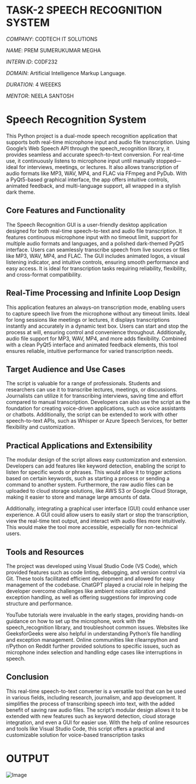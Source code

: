 # TASK-2 SPEECH RECOGNITION SYSTEM

*COMPANY*: CODTECH IT SOLUTIONS

*NAME*: PREM SUMERUKUMAR MEGHA

*INTERN ID*: C0DF232

*DOMAIN*: Artificial Intelligence Markup Language.

*DURATION*: 4 WEEEKS

*MENTOR*: NEELA SANTOSH

# Speech Recognition System
This Python project is a dual-mode speech recognition application that supports both real-time microphone input and audio file transcription. Using Google’s Web Speech API through the speech_recognition library, it provides seamless and accurate speech-to-text conversion. For real-time use, it continuously listens to microphone input until manually stopped—ideal for interviews, meetings, or lectures. It also allows transcription of audio formats like MP3, WAV, MP4, and FLAC via FFmpeg and PyDub. With a PyQt5-based graphical interface, the app offers intuitive controls, animated feedback, and multi-language support, all wrapped in a stylish dark theme.

## Core Features and Functionality
The Speech Recognition GUI is a user-friendly desktop application designed for both real-time speech-to-text and audio file transcription. It features continuous microphone input with no timeout limit, support for multiple audio formats and languages, and a polished dark-themed PyQt5 interface. Users can seamlessly transcribe speech from live sources or files like MP3, WAV, MP4, and FLAC. The GUI includes animated logos, a visual listening indicator, and intuitive controls, ensuring smooth performance and easy access. It is ideal for transcription tasks requiring reliability, flexibility, and cross-format compatibility.

## Real-Time Processing and Infinite Loop Design
This application features an always-on transcription mode, enabling users to capture speech live from the microphone without any timeout limits. Ideal for long sessions like meetings or lectures, it displays transcriptions instantly and accurately in a dynamic text box. Users can start and stop the process at will, ensuring control and convenience throughout. Additionally, audio file support for MP3, WAV, MP4, and more adds flexibility. Combined with a clean PyQt5 interface and animated feedback elements, this tool ensures reliable, intuitive performance for varied transcription needs.

## Target Audience and Use Cases
The script is valuable for a range of professionals. Students and researchers can use it to transcribe lectures, meetings, or discussions. Journalists can utilize it for transcribing interviews, saving time and effort compared to manual transcription. Developers can also use the script as the foundation for creating voice-driven applications, such as voice assistants or chatbots. Additionally, the script can be extended to work with other speech-to-text APIs, such as Whisper or Azure Speech Services, for better flexibility and customization.

## Practical Applications and Extensibility
The modular design of the script allows easy customization and extension. Developers can add features like keyword detection, enabling the script to listen for specific words or phrases. This would allow it to trigger actions based on certain keywords, such as starting a process or sending a command to another system. Furthermore, the raw audio files can be uploaded to cloud storage solutions, like AWS S3 or Google Cloud Storage, making it easier to store and manage large amounts of data.

Additionally, integrating a graphical user interface (GUI) could enhance user experience. A GUI could allow users to easily start or stop the transcription, view the real-time text output, and interact with audio files more intuitively. This would make the tool more accessible, especially for non-technical users.

## Tools and Resources
The project was developed using Visual Studio Code (VS Code), which provided features such as code linting, debugging, and version control via Git. These tools facilitated efficient development and allowed for easy management of the codebase. ChatGPT played a crucial role in helping the developer overcome challenges like ambient noise calibration and exception handling, as well as offering suggestions for improving code structure and performance.

YouTube tutorials were invaluable in the early stages, providing hands-on guidance on how to set up the microphone, work with the speech_recognition library, and troubleshoot common issues. Websites like GeeksforGeeks were also helpful in understanding Python’s file handling and exception management. Online communities like r/learnpython and r/Python on Reddit further provided solutions to specific issues, such as microphone index selection and handling edge cases like interruptions in speech.

## Conclusion
This real-time speech-to-text converter is a versatile tool that can be used in various fields, including research, journalism, and app development. It simplifies the process of transcribing speech into text, with the added benefit of saving raw audio files. The script’s modular design allows it to be extended with new features such as keyword detection, cloud storage integration, and even a GUI for easier use. With the help of online resources and tools like Visual Studio Code, this script offers a practical and customizable solution for voice-based transcription tasks

# OUTPUT 
![Image](https://github.com/user-attachments/assets/ce8cc397-92e0-4c30-a192-73afe0c13162)

